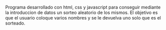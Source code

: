 Programa desarrollado con html, css y javascript para conseguir mediante la introduccion de datos un sorteo aleatorio de los mismos.
El objetivo es que el usuario coloque varios nombres y se le devuelva uno solo que es el sorteado.
